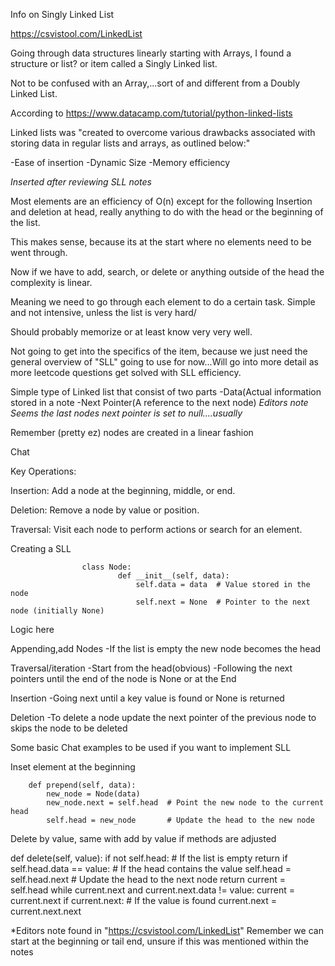 Info on Singly Linked List

https://csvistool.com/LinkedList

Going through data structures linearly starting with Arrays, I found a structure or list? or item called a Singly Linked list.

Not to be confused with an Array,...sort of and different from a Doubly Linked List.

According to https://www.datacamp.com/tutorial/python-linked-lists

Linked lists was "created to overcome various drawbacks associated with storing data in regular lists and arrays, as outlined below:"

-Ease of insertion
-Dynamic Size
-Memory efficiency

*Inserted after reviewing SLL notes*

Most elements are an efficiency of O(n)	except for the following 
Insertion and deletion at head, really anything to do with the head or the beginning of the list.

This makes sense, because its at the start where no elements need to be went through.

Now if we have to add, search, or delete or anything outside of the head the complexity is linear. 

Meaning we need to go through each element to do a certain task. Simple and not intensive, unless the list is very hard/

Should probably memorize or at least know very very well.




Not going to get into the specifics of the item, because we just need the general overview of "SLL" going to use for now...Will
go into more detail as more leetcode questions get solved with SLL efficiency.


Simple type of Linked list that consist of two parts
-Data(Actual information stored in a note
-Next Pointer(A reference to the next node) 
*Editors note Seems the last nodes next pointer is set to null....usually*

Remember (pretty ez) nodes are created in a linear fashion

Chat 

Key Operations:

Insertion:
Add a node at the beginning, middle, or end.

Deletion:
Remove a node by value or position.

Traversal:
Visit each node to perform actions or search for an element.

Creating a SLL

					class Node:
    						def __init__(self, data):
						        self.data = data  # Value stored in the node
						        self.next = None  # Pointer to the next node (initially None)

Logic here

Appending,add Nodes
-If the list is empty the new node becomes the head

Traversal/iteration
-Start from the head(obvious)
-Following the next pointers until the end of the node is None or at the End

Insertion
-Going next until a key value is found or None is returned

Deletion
-To delete a node update the next pointer of the previous node to skips the node to be deleted

Some basic Chat examples to be used if you want to implement SLL

Inset element at the beginning


		def prepend(self, data):
		    new_node = Node(data)
		    new_node.next = self.head  # Point the new node to the current head
		    self.head = new_node       # Update the head to the new node


Delete by value, same with add by value if methods are adjusted

def delete(self, value):
    if not self.head:  # If the list is empty
        return
    if self.head.data == value:  # If the head contains the value
        self.head = self.head.next  # Update the head to the next node
        return
    current = self.head
    while current.next and current.next.data != value:
        current = current.next
    if current.next:  # If the value is found
        current.next = current.next.next


*Editors note found in "https://csvistool.com/LinkedList" 
Remember we can start at the beginning or tail end, unsure if this was mentioned within the notes








